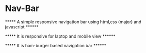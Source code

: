 # Nav-Bar



*****  A simple responsive navigation bar using html,css (major) and javascript  ******




***** It is responsive for laptop and mobile view  ******




***** It is ham-burger based navigation bar  ******

